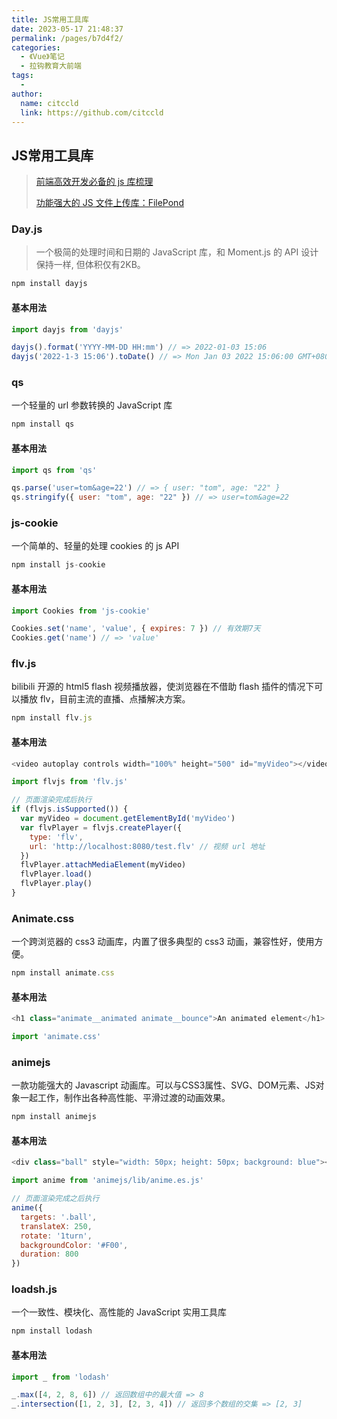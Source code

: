 ```yaml
---
title: JS常用工具库
date: 2023-05-17 21:48:37
permalink: /pages/b7d4f2/
categories:
  - 《Vue》笔记
  - 拉钩教育大前端
tags:
  - 
author: 
  name: citccld
  link: https://github.com/citccld
---
```

## JS常用工具库

> [前端高效开发必备的 js 库梳理](https://github.com/MrXujiang/frontend-developer-roadmap)
>
> [功能强大的 JS 文件上传库：FilePond](https://juejin.cn/post/6844903922448990221)



### Day.js

> 一个极简的处理时间和日期的 JavaScript 库，和 Moment.js 的 API 设计保持一样, 但体积仅有2KB。

```js
npm install dayjs
```

#### 基本用法

```js
import dayjs from 'dayjs'

dayjs().format('YYYY-MM-DD HH:mm') // => 2022-01-03 15:06
dayjs('2022-1-3 15:06').toDate() // => Mon Jan 03 2022 15:06:00 GMT+0800 (中国标准时间)
```

### qs

一个轻量的 url 参数转换的 JavaScript 库

```js
npm install qs
```

#### 基本用法

```js
import qs from 'qs'

qs.parse('user=tom&age=22') // => { user: "tom", age: "22" }
qs.stringify({ user: "tom", age: "22" }) // => user=tom&age=22
```

### js-cookie

一个简单的、轻量的处理 cookies 的 js API

```js
npm install js-cookie
```

#### 基本用法

```js
import Cookies from 'js-cookie'

Cookies.set('name', 'value', { expires: 7 }) // 有效期7天
Cookies.get('name') // => 'value'
```

### flv.js

bilibili 开源的 html5 flash 视频播放器，使浏览器在不借助 flash 插件的情况下可以播放 flv，目前主流的直播、点播解决方案。

```js
npm install flv.js
```

#### 基本用法

```js
<video autoplay controls width="100%" height="500" id="myVideo"></video>

import flvjs from 'flv.js'

// 页面渲染完成后执行
if (flvjs.isSupported()) {
  var myVideo = document.getElementById('myVideo')
  var flvPlayer = flvjs.createPlayer({
    type: 'flv',
    url: 'http://localhost:8080/test.flv' // 视频 url 地址
  })
  flvPlayer.attachMediaElement(myVideo)
  flvPlayer.load()
  flvPlayer.play()
}
```

### Animate.css

一个跨浏览器的 css3 动画库，内置了很多典型的 css3 动画，兼容性好，使用方便。

```js
npm install animate.css
```

#### 基本用法

```js
<h1 class="animate__animated animate__bounce">An animated element</h1>

import 'animate.css'
```

### animejs

一款功能强大的 Javascript 动画库。可以与CSS3属性、SVG、DOM元素、JS对象一起工作，制作出各种高性能、平滑过渡的动画效果。

```js
npm install animejs
```

#### 基本用法

```js
<div class="ball" style="width: 50px; height: 50px; background: blue"></div>

import anime from 'animejs/lib/anime.es.js'

// 页面渲染完成之后执行
anime({
  targets: '.ball',
  translateX: 250,
  rotate: '1turn',
  backgroundColor: '#F00',
  duration: 800
})
```

### loadsh.js

一个一致性、模块化、高性能的 JavaScript 实用工具库

```js
npm install lodash
```

#### 基本用法

```js
import _ from 'lodash'

_.max([4, 2, 8, 6]) // 返回数组中的最大值 => 8
_.intersection([1, 2, 3], [2, 3, 4]) // 返回多个数组的交集 => [2, 3]
```



























